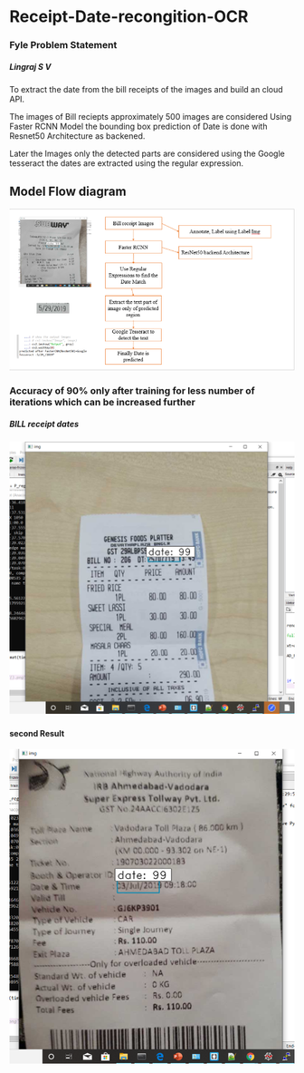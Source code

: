 # Receipt-Date-recongition-OCR
<h3>Fyle Problem Statement</h3>
<h5>Lingraj S V</h5>

To extract the date from the bill receipts of the images and build an cloud API.

The images of Bill reciepts approximately 500 images are considered Using Faster RCNN Model the bounding box prediction of Date 
is done with Resnet50 Architecture as backened.

Later the Images only the detected parts are considered using the Google tesseract the dates are extracted using the regular expression.
<h2>Model Flow diagram</h2>
<img src="https://github.com/leosv123/Receipt-Date-recongition-OCR/blob/master/Model%20architecture%20Flow%20Diagram/Model.PNG">

<h3>Accuracy of 90% only after training  for less number of iterations which can be increased further</h3>

<h5>BILL receipt dates<h5>
<html>
<img src="https://github.com/leosv123/Receipt-Date-recongition-OCR/blob/master/results_of%20_CNN/Screenshot%20(71).png">
 
 <h4>second Result</h4>
 <img src="https://github.com/leosv123/Receipt-Date-recongition-OCR/blob/master/results_of%20_CNN/Screenshot%20(74).png">
  </html>
  
